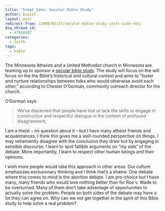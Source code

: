 ```yaml
---
title: 'Great Idea: Secular Bible Study'
author: bsoist
layout: post
redirect-from: /2009/03/27/secular-bible-study-casts-wide-net/
dsq_thread_id:
  - 47856607
categories:
  - faith
tags:
  - bible
---
```

The Minnesota Atheists and a United Methodist church in Minnesota are teaming up to sponsor a [secular bible study][1]. The study will focus on the will focus on the the Bible&#8217;s historical and cultural context and aims to &#8220;foster and nurture relationships between folks who would otherwise avoid each other,&#8221; according to Chester O&#8217;Gorman, community outreach director for the church.

O&#8217;Gorman says:

> We&#8217;ve discerned that people have lost or lack the skills to engage in constructive and respectful dialogue in the context of profound disagreement, 

I am a theist &#8211; no question about it &#8211; but I have many atheist friends and acquaintances. I think this gives me a well-rounded perspective on things. I may vehemently disagree with the conclusion they draw but by engaging in sensible discourse, I learn to spot fallible arguments on &#8220;my side&#8221; of the debate. More importantly, I learn to respect other human beings and their opinions.

I wish more people would take this approach in other areas. Our culture emphasizes exclusionary thinking and I think that&#8217;s a shame. One debate where this comes to mind is the abortion debate. I am pro-choice but I have many, many friends who would love nothing better than for Roe v. Wade to be overturned. Many of them don&#8217;t take advantage of opportunities to actually solve the problem. People on both sides of the debate may have a lot they can agree on. Why can we not get together in the spirit of this Bible study to help solve a real problem?

 [1]: http://www.startribune.com/lifestyle/faith/39916382.html?el
